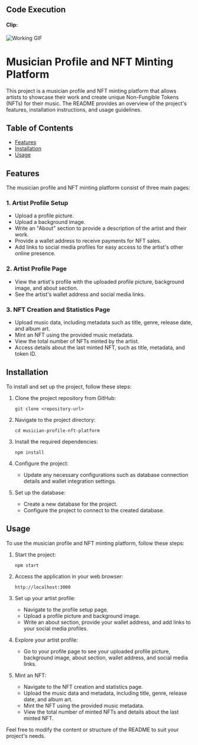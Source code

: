 ## Code Execution
#### Clip:
![Working GIF](https://github.com/Aryamanraj/musicNFTReactApp/blob/master/Working_clip.gif)

# Musician Profile and NFT Minting Platform

This project is a musician profile and NFT minting platform that allows artists to showcase their work and create unique Non-Fungible Tokens (NFTs) for their music. The README provides an overview of the project's features, installation instructions, and usage guidelines.

## Table of Contents
- [Features](#features)
- [Installation](#installation)
- [Usage](#usage)

## Features
The musician profile and NFT minting platform consist of three main pages:

### 1. Artist Profile Setup
- Upload a profile picture.
- Upload a background image.
- Write an "About" section to provide a description of the artist and their work.
- Provide a wallet address to receive payments for NFT sales.
- Add links to social media profiles for easy access to the artist's other online presence.

### 2. Artist Profile Page
- View the artist's profile with the uploaded profile picture, background image, and about section.
- See the artist's wallet address and social media links.

### 3. NFT Creation and Statistics Page
- Upload music data, including metadata such as title, genre, release date, and album art.
- Mint an NFT using the provided music metadata.
- View the total number of NFTs minted by the artist.
- Access details about the last minted NFT, such as title, metadata, and token ID.

## Installation
To install and set up the project, follow these steps:

1. Clone the project repository from GitHub:
   ```
   git clone <repository-url>
   ```

2. Navigate to the project directory:
   ```
   cd musician-profile-nft-platform
   ```

3. Install the required dependencies:
   ```
   npm install
   ```

4. Configure the project:
   - Update any necessary configurations such as database connection details and wallet integration settings.

5. Set up the database:
   - Create a new database for the project.
   - Configure the project to connect to the created database.

## Usage
To use the musician profile and NFT minting platform, follow these steps:

1. Start the project:
   ```
   npm start
   ```

2. Access the application in your web browser:
   ```
   http://localhost:3000
   ```

3. Set up your artist profile:
   - Navigate to the profile setup page.
   - Upload a profile picture and background image.
   - Write an about section, provide your wallet address, and add links to your social media profiles.

4. Explore your artist profile:
   - Go to your profile page to see your uploaded profile picture, background image, about section, wallet address, and social media links.

5. Mint an NFT:
   - Navigate to the NFT creation and statistics page.
   - Upload the music data and metadata, including title, genre, release date, and album art.
   - Mint the NFT using the provided music metadata.
   - View the total number of minted NFTs and details about the last minted NFT.


Feel free to modify the content or structure of the README to suit your project's needs.
